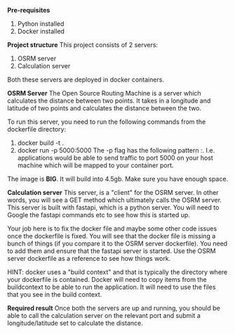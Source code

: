 **Pre-requisites**
1. Python installed
2. Docker installed

**Project structure**
This project consists of 2 servers:
1. OSRM server
2. Calculation server

Both these servers are deployed in docker containers.

**OSRM Server**
The Open Source Routing Machine is a server which calculates the distance between two points. It takes in a longitude and latitude of two points and calculates the distance between the two.

To run this server, you need to run the following commands from the dockerfile directory:
1. docker build -t <your image name> .
2. docker run -p 5000:5000 <your image name>
The -p flag has the following pattern <host machine port>:<docker container port>. I.e. applications would be able to send traffic to port 5000 on your host machine which will be mapped to your container port.

The image is **BIG**. It will build into 4.5gb. Make sure you have enough space.

**Calculation server**
This server, is a "client" for the OSRM server. In other words, you will see a GET method which ultimately calls the OSRM server. 
This server is built with fastapi, which is a python server. You will need to Google the fastapi commands etc to see how this is started up.

Your job here is to fix the docker file and maybe some other code issues once the dockerfile is fixed. You will see that the docker file is missing a bunch of things (if you compare it to the OSRM server dockerfile). You need to add them and ensure that the fastapi server is started. Use the OSRM server dockerfile as a reference to see how things work.

HINT: docker uses a "build context" and that is typically the directory where your dockerfile is contained. Docker will need to copy items from the buildcontext to be able to run the application. It will need to use the files that you see in the build context.

**Required result**
Once both the servers are up and running, you should be able to call the calculation server on the relevant port and submit a longitude/latitude set to calculate the distance.
